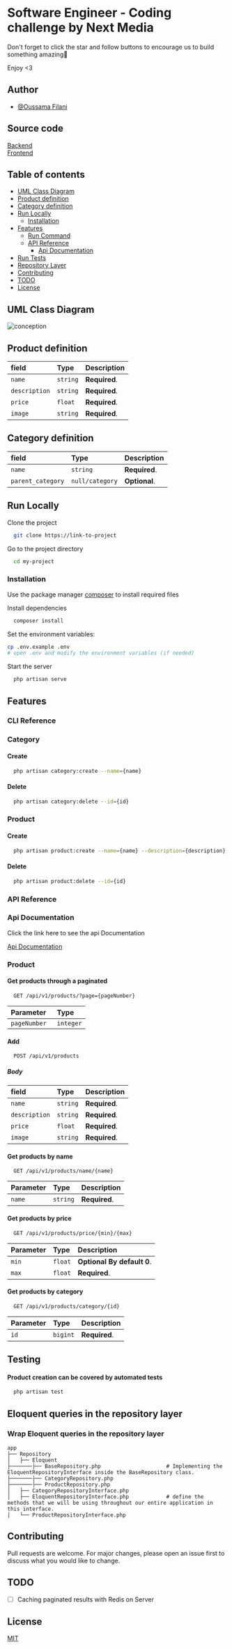 # Software Engineer - Coding challenge by Next Media

Don't forget to click the star and follow buttons to encourage us to build something amazing🌟

Enjoy <3

## Author

- [@Oussama Filani](https://www.github.com/oussamafilani)

## Source code

[Backend](https://github.com/ofilani/software-engineer-coding-challenge/tree/main/backend)<br/>
[Frontend](https://github.com/ofilani/software-engineer-coding-challenge/tree/main/frontend)

## Table of contents

- [UML Class Diagram](#uml-class-diagram)
- [Product definition](#product-definition)
- [Category definition](#category-definition)
- [Run Locally](#run-locally)
  - [Installation](#Installation)
- [Features](#features)
  - [Run Command](#cli-reference)
  - [API Reference](#api-reference)
    - [Api Documentation](#api-documentation)
- [Run Tests](#testing)
- [Repository Layer](#eloquent-queries-in-the-repository-layer)
- [Contributing](#contributing)
- [TODO](#todo)
- [License](#license)

## UML Class Diagram

![conception](https://user-images.githubusercontent.com/42185573/158068389-9dd6bfc9-b06b-46c7-b4f4-93f3b150c4c4.jpg)

## Product definition

| field         | Type     | Description   |
| :------------ | :------- | :------------ |
| `name `       | `string` | **Required**. |
| `description` | `string` | **Required**. |
| `price`       | `float`  | **Required**. |
| `image`       | `string` | **Required**. |

## Category definition

| field             | Type            | Description   |
| :---------------- | :-------------- | :------------ |
| `name `           | `string`        | **Required**. |
| `parent_category` | `null/category` | **Optional**. |

## Run Locally

Clone the project

```bash
  git clone https://link-to-project
```

Go to the project directory

```bash
  cd my-project
```

### Installation

Use the package manager [composer](https://getcomposer.org/) to install required files

Install dependencies

```bash
  composer install
```

Set the environment variables:

```bash
cp .env.example .env
# open .env and modify the environment variables (if needed)
```

Start the server

```bash
  php artisan serve
```

## Features

### CLI Reference

### Category

#### Create

```bash
  php artisan category:create --name={name}
```

#### Delete

```bash
  php artisan category:delete --id={id}
```

### Product

#### Create

```bash
  php artisan product:create --name={name} --description={description} --price={price} --image={image Url}
```

#### Delete

```bash
  php artisan product:delete --id={id}
```

### API Reference

### Api Documentation

Click the link here to see the api Documentation

[Api Documentation](https://www.postman.com/filani/workspace/software-engineer-coding-challenge/)

### Product

#### Get products through a paginated

```http
  GET /api/v1/products/?page={pageNumber}
```

| Parameter     | Type      |
| :------------ | :-------- |
| `pageNumber ` | `integer` |

#### Add

```http
  POST /api/v1/products
```

##### Body

| field         | Type     | Description   |
| :------------ | :------- | :------------ |
| `name `       | `string` | **Required**. |
| `description` | `string` | **Required**. |
| `price`       | `float`  | **Required**. |
| `image`       | `string` | **Required**. |

#### Get products by name

```http
  GET /api/v1/products/name/{name}
```

| Parameter | Type     | Description   |
| :-------- | :------- | :------------ |
| `name `   | `string` | **Required**. |

#### Get products by price

```http
  GET /api/v1/products/price/{min}/{max}
```

| Parameter | Type    | Description                |
| :-------- | :------ | :------------------------- |
| `min `    | `float` | **Optional By default 0**. |
| `max`     | `float` | **Required**.              |

#### Get products by category

```http
  GET /api/v1/products/category/{id}
```

| Parameter | Type     | Description   |
| :-------- | :------- | :------------ |
| `id`      | `bigint` | **Required**. |

## Testing

#### Product creation can be covered by automated tests

```bash
  php artisan test
```

## Eloquent queries in the repository layer

### Wrap Eloquent queries in the repository layer

```
app
├── Repository
│   ├── Eloquent
├───────├── BaseRepository.php                     # Implementing the EloquentRepositoryInterface inside the BaseRepository class.
├───────├── CategoryRepository.php
├───────├── ProductRepository.php
│   ├── CategoryRepositoryInterface.php
│   ├── EloquentRepositoryInterface.php            # define the methods that we will be using throughout our entire application in this interface.
│   └── ProductRepositoryInterface.php

```

## Contributing

Pull requests are welcome. For major changes, please open an issue first to discuss what you would like to change.

## TODO

- [ ] Caching paginated results with Redis on Server

## License

[MIT](https://choosealicense.com/licenses/mit/)
